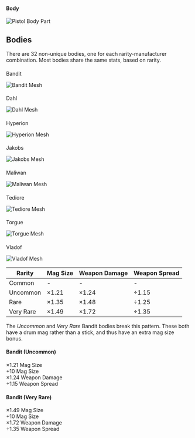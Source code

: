 #### Body

![Pistol Body Part](https://bl2.parts/pistols/%5Eimages/parts/body.png)

## Bodies

There are 32 non-unique bodies, one for each rarity-manufacturer combination. Most bodies share the same stats, based on rarity.

#### 

Bandit

![Bandit Mesh](https://bl2.parts/pistols/%5Eimages/bodies/bandit.png)

#### 

Dahl

![Dahl Mesh](https://bl2.parts/pistols/%5Eimages/bodies/dahl.png)

#### 

Hyperion

![Hyperion Mesh](https://bl2.parts/pistols/%5Eimages/bodies/hyperion.png)

#### 

Jakobs

![Jakobs Mesh](https://bl2.parts/pistols/%5Eimages/bodies/jakobs.png)

#### 

Maliwan

![Maliwan Mesh](https://bl2.parts/pistols/%5Eimages/bodies/maliwan.png)

#### 

Tediore

![Tediore Mesh](https://bl2.parts/pistols/%5Eimages/bodies/tediore.png)

#### 

Torgue

![Torgue Mesh](https://bl2.parts/pistols/%5Eimages/bodies/torgue.png)

#### 

Vladof

![Vladof Mesh](https://bl2.parts/pistols/%5Eimages/bodies/vladof.png)

| Rarity    | Mag Size | Weapon Damage | Weapon Spread |
| --------- | -------- | ------------- | ------------- |
| Common    | \-       | \-            | \-            |
| Uncommon  | ×1.21    | ×1.24         | ÷1.15         |
| Rare      | ×1.35    | ×1.48         | ÷1.25         |
| Very Rare | ×1.49    | ×1.72         | ÷1.35         |

The *Uncommon* and *Very Rare* Bandit bodies break this pattern. These both have a drum mag rather than a stick, and thus have an extra mag size bonus.

#### Bandit (Uncommon)

×1.21 Mag Size  
+10 Mag Size  
×1.24 Weapon Damage  
÷1.15 Weapon Spread

#### Bandit (Very Rare)

×1.49 Mag Size  
+10 Mag Size  
×1.72 Weapon Damage  
÷1.35 Weapon Spread

